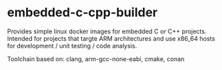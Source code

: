 # embedded-c-cpp-builder

Provides simple linux docker images for embedded C or C++ projects.
Intended for projects that targte ARM architectures and use x86_64 hosts for development / unit testing / code analysis.

Toolchain based on: clang, arm-gcc-none-eabi, cmake, conan

